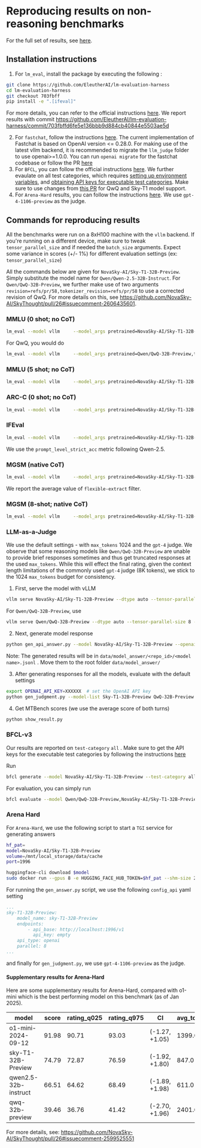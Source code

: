 # Reproducing results on non-reasoning benchmarks

For the full set of results, see [here](./README.md#results-on-qa-and-instruction-following-benchmarks). 

## Installation instructions

1. For `lm_eval`, install the package by executing the following : 

```bash
git clone https://github.com/EleutherAI/lm-evaluation-harness
cd lm-evaluation-harness
git checkout 703fbff
pip install -e ".[ifeval]"
```

For more details, you can refer to the official instructions [here](https://github.com/EleutherAI/lm-evaluation-harness/tree/703fbffd6fe5`e136bbb9d884cb40844e5503ae5d?tab=readme-ov-file#install). We report results with commit https://github.com/EleutherAI/lm-evaluation-harness/commit/703fbffd6fe5e136bbb9d884cb40844e5503ae5d

2. For `fastchat`, follow the instructions [here](https://github.com/lm-sys/FastChat/tree/main/fastchat/llm_judge#install). The current implementation of Fastchat is based on OpenAI version <= 0.28.0. For making use of the latest vllm backend, it is recommended to migrate the `llm_judge` folder to use openai>=1.0.0. You can run `openai migrate` for the fastchat codebase or follow the PR [here](https://github.com/lm-sys/FastChat/pull/2915/files)
3. For `BFCL`, you can follow the official instructions [here](https://github.com/ShishirPatil/gorilla/tree/main/berkeley-function-call-leaderboard#basic-installation). We further evaulate on all test categories, which requires [setting up environment variables](https://github.com/ShishirPatil/gorilla/tree/main/berkeley-function-call-leaderboard#setting-up-environment-variables), and [obtaining API keys for executable test categories](https://github.com/ShishirPatil/gorilla/tree/main/berkeley-function-call-leaderboard#api-keys-for-executable-test-categories). Make sure to use changes from [this PR](https://github.com/ShishirPatil/gorilla/pull/888) for QwQ and Sky-T1 model support.
4. For `Arena-Hard` results, you can follow the instructions [here](https://github.com/lmarena/arena-hard-auto). We use `gpt-4-1106-preview` as the judge.

## Commands for reproducing results

All the benchmarks were run on a 8xH100 machine with the `vllm` backend. If you're running on a different device, make sure to tweak `tensor_parallel_size` and if needed the `batch_size` arguments.  Expect some variance in scores (+/- 1%) for different evaluation settings (ex: `tensor_parallel_size`)

All the commands below are given for `NovaSky-AI/Sky-T1-32B-Preview`. Simply substitute the model name for `Qwen/Qwen-2.5-32B-Instruct`. For `Qwen/QwQ-32B-Preview`, we further make use of two arguments `revision=refs/pr/58,tokenizer_revision=refs/pr/58` to use a corrected revision of QwQ. For more details on this, see https://github.com/NovaSky-AI/SkyThought/pull/26#issuecomment-2606435601. 

### MMLU (0 shot; no CoT)

```bash
lm_eval --model vllm     --model_args pretrained=NovaSky-AI/Sky-T1-32B-Preview,tensor_parallel_size=8,dtype=auto,gpu_memory_utilization=0.8,data_parallel_size=1,max_model_len=2048     --tasks mmlu --trust_remote_code     --batch_size 8 --apply_chat_template --fewshot_as_multiturn
```

For QwQ, you would do 

```bash
lm_eval --model vllm     --model_args pretrained=Qwen/QwQ-32B-Preview,tensor_parallel_size=8,dtype=auto,gpu_memory_utilization=0.8,data_parallel_size=1,max_model_len=2048revision=refs/pr/58,tokenizer_revision=refs/pr/58   --tasks mmlu --trust_remote_code     --batch_size 8 --apply_chat_template --fewshot_as_multiturn
```

### MMLU (5 shot; no CoT)

```bash
lm_eval --model vllm     --model_args pretrained=NovaSky-AI/Sky-T1-32B-Preview,tensor_parallel_size=8,dtype=auto,gpu_memory_utilization=0.8,data_parallel_size=1,max_model_len=2048     --tasks mmlu --trust_remote_code     --batch_size 8 --apply_chat_template --fewshot_as_multiturn --num_fewshot 5
```

### ARC-C (0 shot; no CoT)

```bash
lm_eval --model vllm     --model_args pretrained=NovaSky-AI/Sky-T1-32B-Preview,tensor_parallel_size=8,dtype=auto,gpu_memory_utilization=0.8,data_parallel_size=1,max_model_len=2048     --tasks arc_challenge --trust_remote_code     --batch_size 8 --apply_chat_template --fewshot_as_multiturn
```

### IFEval

```bash
lm_eval --model vllm     --model_args pretrained=NovaSky-AI/Sky-T1-32B-Preview,tensor_parallel_size=8,dtype=auto,gpu_memory_utilization=0.9,data_parallel_size=1     --tasks leaderboard_ifeval --trust_remote_code   --batch_size auto --apply_chat_template --fewshot_as_multiturn
```

We use the `prompt_level_strict_acc` metric following Qwen-2.5. 

### MGSM (native CoT)

```bash 
lm_eval --model vllm     --model_args pretrained=NovaSky-AI/Sky-T1-32B-Preview,tensor_parallel_size=8,dtype=auto,gpu_memory_utilization=0.8,data_parallel_size=1,max_model_len=2048     --tasks mgsm_direct --trust_remote_code     --batch_size 8 --apply_chat_template --fewshot_as_multiturn
```

We report the average value of `flexible-extract` filter. 

### MGSM (8-shot; native CoT)

```bash
lm_eval --model vllm     --model_args pretrained=NovaSky-AI/Sky-T1-32B-Preview,tensor_parallel_size=8,dtype=auto,gpu_memory_utilization=0.8,data_parallel_size=1,max_model_len=2048     --tasks mgsm_direct --trust_remote_code --batch_size 8 --apply_chat_template --fewshot_as_multiturn --num_fewshot 8
```

### LLM-as-a-Judge

We use the default settings - with `max_tokens` 1024 and the `gpt-4` judge. We observe that some reasoning models like `Qwen/QwQ-32B-Preview` are unable to provide brief responses sometimes and thus get truncated responses at the used `max_tokens`. While this will effect the final rating, given the context length limitations of the commonly used `gpt-4` judge (8K tokens), we stick to the 1024 `max_tokens` budget for consistency. 

1. First, serve the model with vLLM 


```bash
vllm serve NovaSky-AI/Sky-T1-32B-Preview --dtype auto --tensor-parallel-size 8 --gpu-memory-utilization 0.9
```

For `Qwen/QwQ-32B-Preview`,  use 

```bash 
vllm serve Qwen/QwQ-32B-Preview --dtype auto --tensor-parallel-size 8 --gpu-memory-utilization 0.9 --revision refs/pr/58 --tokenizer-revision refs/pr/58
```

2. Next, generate model response 

```bash
python gen_api_answer.py --model NovaSky-AI/Sky-T1-32B-Preview --openai-api-base http://localhost:8000/v1 --parallel 50
```

Note: The generated results will be in `data/model_answer/<repo_id>/<model name>.jsonl` . Move them to the root folder `data/model_answer/`

3. After generating responses for all the models, evaluate with the default settings

```bash
export OPENAI_API_KEY=XXXXXX  # set the OpenAI API key
python gen_judgment.py --model-list Sky-T1-32B-Preview QwQ-32B-Preview Qwen2.5-32B-Instruct --parallel  2
```
4. Get MTBench scores (we use the average score of both turns)

```bash
python show_result.py
```

### BFCL-v3

Our results are reported on `test-category` `all` . Make sure to get the API keys for the executable test categories by following the instructions [here](https://github.com/ShishirPatil/gorilla/tree/main/berkeley-function-call-leaderboard#api-keys-for-executable-test-categories)

Run

```bash
bfcl generate --model NovaSky-AI/Sky-T1-32B-Preview --test-category all --backend vllm --num-gpus 8 --gpu-memory-utilization 0.9 
```

For evaluation, you can simply run

```bash
bfcl evaluate --model Qwen/QwQ-32B-Preview,NovaSky-AI/Sky-T1-32B-Preview,Qwen/Qwen2.5-32B-Instruct  --test-category all --api-sanity-check
```
### Arena Hard
For `Arena-Hard`, we use the following script to start a `TGI` service for generating answers 
```bash
hf_pat=
model=NovaSky-AI/Sky-T1-32B-Preview
volume=/mnt/local_storage/data/cache
port=1996

huggingface-cli download $model
sudo docker run --gpus 8 -e HUGGING_FACE_HUB_TOKEN=$hf_pat --shm-size 2000g -p $port:80 -v $volume:/data ghcr.io/huggingface/text-generation-inference:2.2.0 --model-id $model --max-input-length 8192 --max-batch-total-tokens 8193 --max-batch-prefill-tokens 8193 --max-total-tokens 8193 --sharded true
```
For running the `gen_answer.py` script, we use the following `config_api` yaml setting
```yaml
...
sky-T1-32B-Preview:
    model_name: sky-T1-32B-Preview
    endpoints:
        - api_base: http://localhost:1996/v1
          api_key: empty
    api_type: openai
    parallel: 8
...
```
and finally for `gen_judgment.py`, we use `gpt-4-1106-preview` as the judge.

#### Supplementary results for Arena-Hard

Here are some supplementary results for Arena-Hard, compared with o1-mini which is the best performing model on this benchmark (as of Jan 2025). 

| model | score | rating_q025 | rating_q975 | CI | avg_tokens | date |
|-------|--------|------------|-------------|-------|------------|-------|
| o1-mini-2024-09-12 | 91.98 | 90.71 | 93.03 | (-1.27, +1.05) | 1399.0 | 2025-01-18 |
| sky-T1-32B-Preview | 74.79 | 72.87 | 76.59 | (-1.92, +1.80) | 847.0 | 2025-01-18 |
| qwen2.5-32b-instruct | 66.51 | 64.62 | 68.49 | (-1.89, +1.98) | 611.0 | 2025-01-18 |
| qwq-32b-preview | 39.46 | 36.76 | 41.42 | (-2.70, +1.96) | 2401.0 | 2025-01-18 |

For more details, see: https://github.com/NovaSky-AI/SkyThought/pull/26#issuecomment-2599525551 

